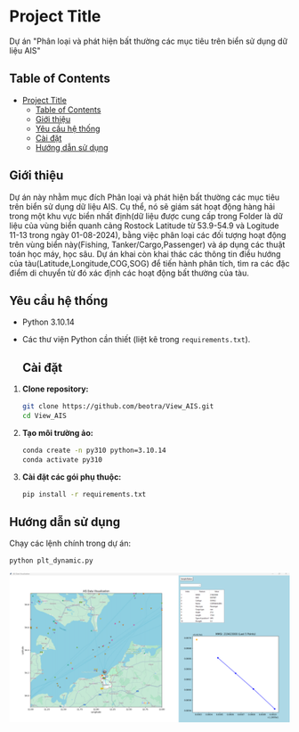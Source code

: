 # Project Title

Dự án "Phân loại và phát hiện bất thường các mục tiêu trên biển sử dụng dữ liệu AIS"

## Table of Contents

- [Project Title](#project-title)
  - [Table of Contents](#table-of-contents)
  - [Giới thiệu](#giới-thiệu)
  - [Yêu cầu hệ thống](#yêu-cầu-hệ-thống)
  - [Cài đặt](#cài-đặt)
  - [Hướng dẫn sử dụng](#hướng-dẫn-sử-dụng)

## Giới thiệu
Dự án này nhằm mục đích Phân loại và phát hiện bất thường các mục tiêu trên biển sử dụng dữ liệu AIS. Cụ thể, nó sẽ giám sát hoạt động hàng hải trong một khu vực biển nhất định(dữ liệu được cung cấp trong Folder là dữ liệu của vùng biển quanh cảng Rostock Latitude từ 53.9-54.9 và Logitude 11-13 trong ngày 01-08-2024), bằng việc phân loại các đối tượng hoạt động trên vùng biển này(Fishing, Tanker/Cargo,Passenger) và áp dụng các thuật toán học máy, học sâu. Dự án khai còn khai thác các thông tin điều hướng của tàu(Latitude,Longitude,COG,SOG) để tiến hành phân tích, tìm ra các đặc điểm di chuyển từ đó xác định các hoạt động bất thường của tàu. 

## Yêu cầu hệ thống
- Python 3.10.14
- Các thư viện Python cần thiết (liệt kê trong `requirements.txt`).
  
  ## Cài đặt
1. **Clone repository:**
    ```bash
    git clone https://github.com/beotra/View_AIS.git
    cd View_AIS
    ```

2. **Tạo môi trường ảo:**
    ```bash
    conda create -n py310 python=3.10.14
    conda activate py310 
    ```

3. **Cài đặt các gói phụ thuộc:**
    ```bash
    pip install -r requirements.txt
    ```

## Hướng dẫn sử dụng
Chạy các lệnh chính trong dự án:
```bash
python plt_dynamic.py
 ```



 ![alt text](image.png)